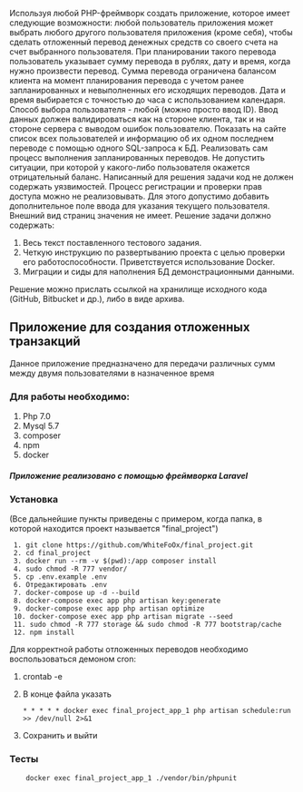 Используя любой PHP-фреймворк создать приложение, которое имеет следующие возможности: любой пользователь приложения может выбрать любого другого пользователя приложения (кроме себя), чтобы сделать отложенный перевод денежных средств со своего счета на счет выбранного пользователя. При планировании такого перевода пользователь указывает сумму перевода в рублях, дату и время, когда нужно произвести перевод. Сумма перевода ограничена балансом клиента на момент планирования перевода с учетом ранее запланированных и невыполненных его исходящих переводов. Дата и время выбирается с точностью до часа с использованием календаря. Способ выбора пользователя - любой (можно просто ввод ID). Ввод данных должен валидироваться как на стороне клиента, так и на стороне сервера с выводом ошибок пользователю.
Показать на сайте список всех пользователей и информацию об их одном последнем переводе с помощью одного SQL-запроса к БД.
Реализовать сам процесс выполнения запланированных переводов. Не допустить ситуации, при которой у какого-либо пользователя окажется отрицательный баланс.
Написанный для решения задачи код не должен содержать уязвимостей. Процесс регистрации и проверки прав доступа можно не реализовывать. Для этого допустимо добавить дополнительное поле ввода для указания текущего пользователя. Внешний вид страниц значения не имеет.
Решение задачи должно содержать:

   1. Весь текст поставленного тестового задания. 
   2. Четкую инструкцию по развертыванию проекта с целью проверки его работоспособности. Приветствуется использование Docker. 
   3. Миграции и сиды для наполнения БД демонстрационными данными.
   
Решение можно прислать ссылкой на хранилище исходного кода (GitHub, Bitbucket и др.), либо в виде архива.


## Приложение для создания отложенных транзакций
 Данное приложение предназначено для передачи различных сумм между двумя пользователями в назначенное время  
### Для работы необходимо:
  1. Php 7.0
  2. Mysql 5.7
  3. composer
  4. npm
  5. docker
  
##### Приложение реализовано с помощью фреймворка Laravel

### Установка
 (Все дальнейшие пункты приведены с примером, когда папка, в которой находится проект называется "final_project")
 
     1. git clone https://github.com/WhiteFoOx/final_project.git
     2. cd final_project   
     3. docker run --rm -v $(pwd):/app composer install
     4. sudo chmod -R 777 vendor/
     5. cp .env.example .env
     6. Отредактировать .env
     7. docker-compose up -d --build
     8. docker-compose exec app php artisan key:generate
     9. docker-compose exec app php artisan optimize
     10. docker-compose exec app php artisan migrate --seed
     11. sudo chmod -R 777 storage && sudo chmod -R 777 bootstrap/cache
     12. npm install
 
 Для корректной работы отложенных переводов необходимо воспользоваться демоном cron:
       
   1. crontab -e    
   2. В конце файла указать
        
          * * * * * docker exec final_project_app_1 php artisan schedule:run >> /dev/null 2>&1
             
   3. Сохранить и выйти

### Тесты
 
        docker exec final_project_app_1 ./vendor/bin/phpunit
        
